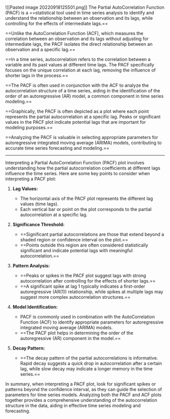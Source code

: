 ![[Pasted image 20220918125501.png]]
The Partial AutoCorrelation Function (PACF) is a ==statistical tool used in time series analysis to identify and understand the relationship between an observation and its lags, while controlling for the effects of intermediate lags.== 

==Unlike the AutoCorrelation Function (ACF), which measures the correlation between an observation and its lags without adjusting for intermediate lags, the PACF isolates the direct relationship between an observation and a specific lag.==

==In a time series, autocorrelation refers to the correlation between a variable and its past values at different time lags. The PACF specifically focuses on the unique correlation at each lag, removing the influence of shorter lags in the process.==

==The PACF is often used in conjunction with the ACF to analyze the autocorrelation structure of a time series, aiding in the identification of the order of an autoregressive (AR) model, a common component in time series modeling.==

==Graphically, the PACF is often depicted as a plot where each point represents the partial autocorrelation at a specific lag. Peaks or significant values in the PACF plot indicate potential lags that are important for modeling purposes.==

==Analyzing the PACF is valuable in selecting appropriate parameters for autoregressive integrated moving average (ARIMA) models, contributing to accurate time series forecasting and modeling.==

--- 

Interpreting a Partial AutoCorrelation Function (PACF) plot involves understanding how the partial autocorrelation coefficients at different lags influence the time series. Here are some key points to consider when interpreting a PACF plot:

1. **Lag Values:**
   - The horizontal axis of the PACF plot represents the different lag values (time lags).
   - Each vertical bar or point on the plot corresponds to the partial autocorrelation at a specific lag.

2. **Significance Threshold:**
   - ==Significant partial autocorrelations are those that extend beyond a shaded region or confidence interval on the plot.==
   - ==Points outside this region are often considered statistically significant and indicate potential lags with meaningful autocorrelation.==

3. **Pattern Analysis:**
   - ==Peaks or spikes in the PACF plot suggest lags with strong autocorrelation after controlling for the effects of shorter lags.==
   - ==A significant spike at lag 1 typically indicates a first-order autoregressive (AR(1)) relationship, while spikes at multiple lags may suggest more complex autocorrelation structures.==

4. **Model Identification:**
   - PACF is commonly used in combination with the AutoCorrelation Function (ACF) to identify appropriate parameters for autoregressive integrated moving average (ARIMA) models.
   - ==The PACF plot helps in determining the order of the autoregressive (AR) component in the model.==

5. **Decay Pattern:**
   - ==The decay pattern of the partial autocorrelations is informative. Rapid decay suggests a quick drop in autocorrelation after a certain lag, while slow decay may indicate a longer memory in the time series.==

In summary, when interpreting a PACF plot, look for significant spikes or patterns beyond the confidence interval, as they can guide the selection of parameters for time series models. Analyzing both the PACF and ACF plots together provides a comprehensive understanding of the autocorrelation structure in the data, aiding in effective time series modeling and forecasting.